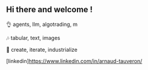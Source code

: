 ## Hi there and welcome !

👌 agents, llm, algotrading, m

🎶 tabular, text, images

🫡 create, iterate, industrialize

[linkedin]https://www.linkedin.com/in/arnaud-tauveron/

